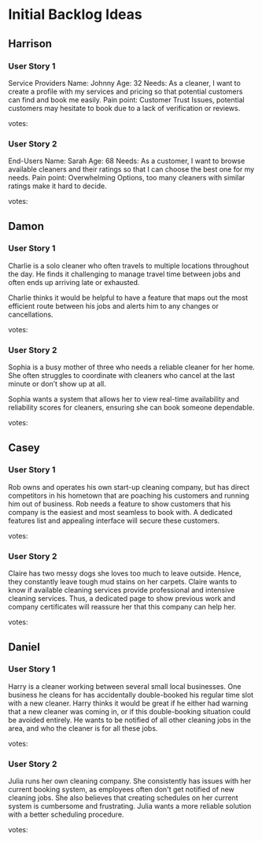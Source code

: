 # Initial Backlog Ideas

## Harrison
### User Story 1
Service Providers 
Name: Johnny
Age: 32
Needs:
As a cleaner, I want to create a profile with my services and pricing so that potential customers can find and book me easily.
Pain point:
Customer Trust Issues, potential customers may hesitate to book due to a lack of verification or reviews.

votes:

### User Story 2
End-Users
Name: Sarah
Age: 68
Needs:
As a customer, I want to browse available cleaners and their ratings so that I can choose the best one for my needs.
Pain point:
Overwhelming Options, too many cleaners with similar ratings make it hard to decide.

votes:

## Damon
### User Story 1
Charlie is a solo cleaner who often travels to multiple locations throughout the day.
He finds it challenging to manage travel time between jobs and often ends up arriving late or exhausted.

Charlie thinks it would be helpful to have a feature that maps out the most efficient route between his jobs and alerts him to any changes or cancellations.

votes:

### User Story 2
Sophia is a busy mother of three who needs a reliable cleaner for her home.
She often struggles to coordinate with cleaners who cancel at the last minute or don’t show up at all.

Sophia wants a system that allows her to view real-time availability and reliability scores for cleaners, ensuring she can book someone dependable.

votes:

## Casey
### User Story 1
Rob owns and operates his own start-up cleaning company, but has direct competitors in his hometown that are
poaching his customers and running him out of business. Rob needs a feature to show customers that his company
is the easiest and most seamless to book with. A dedicated features list and appealing interface will secure
these customers.

votes:

### User Story 2
Claire has two messy dogs she loves too much to leave outside. Hence, they constantly leave tough mud stains
on her carpets. Claire wants to know if available cleaning services provide professional and intensive cleaning services. 
Thus, a dedicated page to show previous work and company certificates will reassure her that this company can help her.

votes:

## Daniel
### User Story 1
Harry is a cleaner working between several small local businesses. One business he cleans for has accidentally double-booked his regular time slot with a new cleaner.
Harry thinks it would be great if he either had warning that a new cleaner was coming in, or if this double-booking situation could be avoided entirely.
He wants to be notified of all other cleaning jobs in the area, and who the cleaner is for all these jobs.

votes:

### User Story 2
Julia runs her own cleaning company. She consistently has issues with her current booking system, as employees often don't get notified of new cleaning jobs.
She also believes that creating schedules on her current system is cumbersome and frustrating.
Julia wants a more reliable solution with a better scheduling procedure.

votes:
